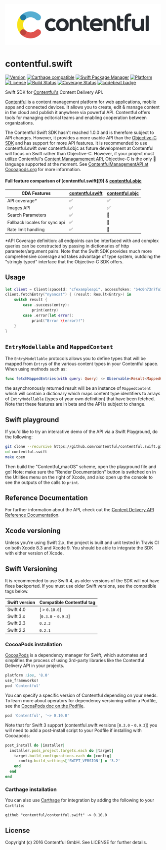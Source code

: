 <a href="https://www.contentful.com" target="_blank"><img src="./Resources/contentful-logo.png" alt="Contentful" width="680"/></a>

# contentful.swift
  
[![Version](https://img.shields.io/cocoapods/v/Contentful.svg?style=flat)](http://cocoadocs.org/docsets/Contentful)
[![Carthage compatible](https://img.shields.io/badge/Carthage-compatible-4BC51D.svg?style=flat)](https://github.com/Carthage/Carthage)
[![Swift Package Manager](https://rawgit.com/jlyonsmith/artwork/master/SwiftPackageManager/swiftpackagemanager-compatible.svg)](https://swift.org/package-manager/)
[![Platform](https://img.shields.io/cocoapods/p/Contentful.svg?style=flat)](http://cocoadocs.org/docsets/Contentful)
[![License](https://img.shields.io/cocoapods/l/Contentful.svg?style=flat)](http://cocoadocs.org/docsets/Contentful)
[![Build Status](https://img.shields.io/travis/contentful/contentful.swift/master.svg?style=flat)](https://travis-ci.org/contentful/contentful.swift)
[![Coverage Status](https://img.shields.io/coveralls/contentful/contentful.swift.svg)](https://coveralls.io/github/contentful/contentful.swift)
[![codebeat badge](https://codebeat.co/badges/6ebc67e8-29ca-459f-a4b7-b32a84fa9074)](https://codebeat.co/projects/github-com-contentful-contentful-swift)

Swift SDK for [Contentful's][1] Content Delivery API.

[Contentful][1] is a content management platform for web applications, mobile apps and connected devices. It allows you to create, edit & manage content in the cloud and publish it anywhere via powerful API. Contentful offers tools for managing editorial teams and enabling cooperation between organizations.

The Contentful Swift SDK hasn't reached 1.0.0 and is therefore subject to API changes. However, it provides a more usable API than the [Objective-C SDK][4] and has support for more API features. It is recommended to use contentful.swift over contentful.objc as future development at Contentful will focus on Swift rather than Objective-C. However, if your project must utilize Contentful's [Content Managamement API][11], Objective-C is the only  language supported at the moment. See [ContentfulManagementAPI at Cocoapods.org][12] for more information.

#### Full feature comparison of [contentful.swift][9] & [contentful.objc][4]

| CDA Features | [contentful.swift][10] | [contentful.objc][4] |
| -----------  | ----------- | ----------- |
| API coverage* | :white_check_mark: | :white_check_mark: |
| Images API | :white_check_mark: | :white_check_mark: |
| Search Parameters | :white_check_mark: | :no_entry_sign: |
| Fallback locales for sync api | :white_check_mark: | :no_entry_sign: |
| Rate limit handling | :white_check_mark: | :no_entry_sign: |

*API Coverage definition: all endpoints can be interfaced with and complex queries can be constructed by passing in dictionaries of http parameter/argument pairs. Note that the Swift SDK provides much more comprehensive coverage and takes advantage of type system, outdoing the "stringly typed" interface that the Objective-C SDK offers.

## Usage

```swift
let client = Client(spaceId: "cfexampleapi", accessToken: "b4c0n73n7fu1")
client.fetchEntry("nyancat") { (result: Result<Entry>) in
    switch result {
        case .success(entry):
            print(entry)
        case .error(let error):
            print("Error \(error)!")
    }
}
```

## `EntryModellable` and `MappedContent`

The `EntryModellable` protocols allows you to define types that will be mapped from `Entry`s of the various content types in your Contentful space. When using methods such as:

```swift
func fetchMappedEntries(with query: Query) -> Observable<Result<MappedContent>>
```

the asynchronously returned result will be an instance of `MappedContent` which will contain a dictionary which maps content type identifiers to arrays of `EntryModellable` (types of your own definition) that have been fetched. Note that these features are in beta and the API is subject to change.

## Swift playground

If you'd like to try an interactive demo of the API via a Swift Playground, do the following:

```bash
git clone --recursive https://github.com/contentful/contentful.swift.git
cd contentful.swift
make open
```

Then build the "Contentful_macOS" scheme, open the playground file and go! Note: make sure the "Render Documentation" button is switched on in the Utilities menu on the right of Xcode, and also open up the console to see the outputs of the calls to `print`.

## Reference Documentation

For further information about the API, check out the [Content Delivery API Reference Documentation][3].

## Xcode versioning

Unless you're using Swift 2.x, the project is built and unit tested in Travis CI on both Xcode 8.3 and Xcode 9. You should be able to integrate the SDK with either version of Xcode.

## Swift Versioning

It is recommended to use Swift 4, as older versions of the SDK will not have fixes backported. If you must use older Swift versions, see the compatible tags below.

 Swift version | Compatible Contentful tag |
| --- | --- |
| Swift 4.0 | [ > `0.10.0`] |
| Swift 3.x | [`0.3.0` - `0.9.3`] |
| Swift 2.3 | `0.2.3` |
| Swift 2.2 | `0.2.1` |

### CocoaPods installation

[CocoaPods][2] is a dependency manager for Swift, which automates and simplifies the process of using 3rd-party libraries like the Contentful Delivery API in your projects.

```ruby
platform :ios, '8.0'
use_frameworks!
pod 'Contentful'
```

You can specify a specific version of Contentful depending on your needs. To learn more about operators for dependency versioning within a Podfile, see the [CocoaPods doc on the Podfile][7].

```ruby
pod 'Contentful', '~> 0.10.0' 
```

Note that for Swift 3 support (contentful.swift versions [`0.3.0` - `0.9.3`]) you will need to add a post-install script to your Podfile if installing with Cocoapods:

```ruby
post_install do |installer|
  installer.pods_project.targets.each do |target|
    target.build_configurations.each do |config|
      config.build_settings['SWIFT_VERSION'] = '3.2'
    end
  end
end
```

### Carthage installation

You can also use [Carthage][8] for integration by adding the following to your `Cartfile`:

```
github "contentful/contentful.swift" ~> 0.10.0
```

## License

Copyright (c) 2016 Contentful GmbH. See LICENSE for further details.

[1]: https://www.contentful.com
[2]: http://www.cocoapods.org
[3]: https://www.contentful.com/developers/documentation/content-delivery-api/
[4]: https://github.com/contentful/contentful.objc
[5]: https://www.contentful.com/blog/2014/05/09/ios-content-synchronization/
[6]: https://github.com/contentful-labs/swiftful
[7]: https://guides.cocoapods.org/using/the-podfile.html
[8]: https://github.com/Carthage/Carthage
[10]: https://github.com/contentful/contentful.swift
[11]: https://www.contentful.com/developers/docs/references/content-management-api/
[12]: https://cocoapods.org/pods/ContentfulManagementAPI

